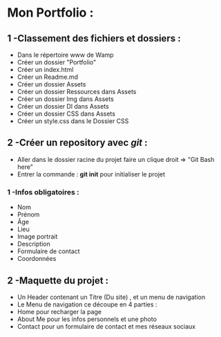 # **Mon Portfolio** :

## 1 -Classement des fichiers et dossiers :
- Dans le répertoire www de Wamp
- Créer un dossier "Portfolio"
- Créer un index.html
- Créer un Readme.md
- Créer un dossier Assets
- Créer un dossier Ressources dans Assets
- Créer un dossier Img dans Assets
- Créer un dossier Dl dans Assets
- Créer un dossier CSS dans Assets
- Créer un style.css dans le Dossier CSS

## 2 -Créer un repository avec *git* :
- Aller dans le dossier racine du projet faire un clique droit => "Git Bash here"
- Entrer la commande : **git init** pour initialiser le projet 

### 1 -Infos obligatoires :
- Nom
- Prénom
- Âge
- Lieu
- Image portrait 
- Description
- Formulaire de contact
- Coordonnées 

## 2 -Maquette du projet :
- Un Header contenant un Titre (Du site) , et un menu de navigation
- Le Menu de navigation ce découpe en 4 parties :
- Home pour recharger la page 
- About Me pour les infos personnels et une photo
- Contact pour un formulaire de contact et mes réseaux sociaux

